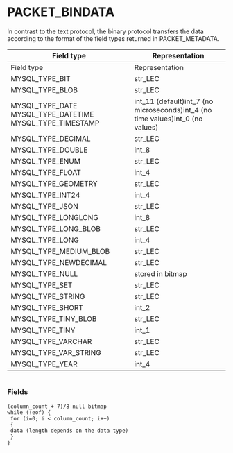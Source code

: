 # PACKET_BINDATA

In contrast to the text protocol, the binary protocol transfers the data according to the format of the field types returned in PACKET_METADATA.

| Field type | Representation |
| --- | --- |
| Field type | Representation |
| MYSQL_TYPE_BIT | str_LEC |
| MYSQL_TYPE_BLOB | str_LEC |
| MYSQL_TYPE_DATE MYSQL_TYPE_DATETIME MYSQL_TYPE_TIMESTAMP | int_11 (default)int_7 (no microseconds)int_4 (no time values)int_0 (no values) |
| MYSQL_TYPE_DECIMAL | str_LEC |
| MYSQL_TYPE_DOUBLE | int_8 |
| MYSQL_TYPE_ENUM | str_LEC |
| MYSQL_TYPE_FLOAT | int_4 |
| MYSQL_TYPE_GEOMETRY | str_LEC |
| MYSQL_TYPE_INT24 | int_4 |
| MYSQL_TYPE_JSON | str_LEC |
| MYSQL_TYPE_LONGLONG | int_8 |
| MYSQL_TYPE_LONG_BLOB | str_LEC |
| MYSQL_TYPE_LONG | int_4 |
| MYSQL_TYPE_MEDIUM_BLOB | str_LEC |
| MYSQL_TYPE_NEWDECIMAL | str_LEC |
| MYSQL_TYPE_NULL | stored in bitmap |
| MYSQL_TYPE_SET | str_LEC |
| MYSQL_TYPE_STRING | str_LEC |
| MYSQL_TYPE_SHORT | int_2 |
| MYSQL_TYPE_TINY_BLOB | str_LEC |
| MYSQL_TYPE_TINY | int_1 |
| MYSQL_TYPE_VARCHAR | str_LEC |
| MYSQL_TYPE_VAR_STRING | str_LEC |
| MYSQL_TYPE_YEAR | int_4 |

#

### Fields

```
(column_count + 7)/8 null bitmap
while (!eof) {
 for (i=0; i < column_count; i++)
 {
 data (length depends on the data type)
 }
}
```